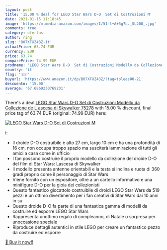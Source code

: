 ```yaml
---
layout: post
title: '15.00 % deal for LEGO Star Wars D-O  Set di Costruzioni M'
date: 2021-01-15 11:18:45
image: 'https://m.media-amazon.com/images/I/51-l+A+5g7L._SL200_.jpg'
comments: true
category: ofertas
author: ring
slug: 'B07XFXZ43Z-it'
actualPrice: 63.74 EUR
currency: EUR
price: 63.74
comparePrice: 74.99 EUR
prodname: 'LEGO Star Wars D-O  Set di Costruzioni Modello da Collezione de L ascesa di Skywalker  75278'
country: 'it'
flag: '🇮🇹'
buyurl: 'https://www.amazon.it/dp/B07XFXZ43Z/?tag=tolees00-21'
descuento: '15.00'
average: '67.6869230769231'
---
```


There's a deal [LEGO Star Wars D-O  Set di Costruzioni Modello da Collezione de L ascesa di Skywalker  75278](https://www.amazon.it/dp/B07XFXZ43Z/?tag=tolees00-21)  with  15.00 % discount, final price tag of  63.74 EUR (original: 74.99 EUR) here:

[![LEGO Star Wars D-O  Set di Costruzioni M](https://m.media-amazon.com/images/I/51-l+A+5g7L._SL200_.jpg)](https://www.amazon.it/dp/B07XFXZ43Z/?tag=tolees00-21)

ℹ️:

- Il droide D-O costruibile è alto 27 cm, largo 10 cm e ha una profondità di 16 cm, non occupa troppo spazio ma susciterà lammirazione di tutti gli amici a casa come in ufficio
- I fan possono costruire il proprio modello da collezione del droide D-O del film di Star Wars: Lascesa di Skywalker
- Il modello presenta antenne orientabili e la testa si inclina e ruota di 360 gradi proprio come il personaggio di Star Wars
- Viene fornito con un espositore, oltre a un cartello informativo e una minifigure D-O per la gioia dei collezionisti
- Questo fantastico giocattolo costruibile di droidi LEGO Star Wars da 519 pezzi è un ottimo divertimento per i fan creativi di Star Wars dai 10 anni in su
- Questo droide D-O fa parte di una fantastica gamma di modelli da costruire ed esporre LEGO Star Wars
- Rappresenta unottimo regalo di compleanno, di Natale o sorpresa per unoccasione speciale
- Riproduce dettagli autentici in stile LEGO per creare un fantastico pezzo da costruire ed esporre

[🛒 Buy it now!!](https://www.amazon.it/dp/B07XFXZ43Z/?tag=tolees00-21)
